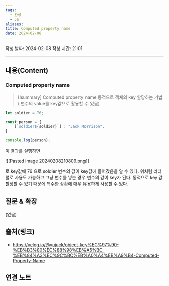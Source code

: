 ```yaml
---
tags:
  - 완성
  - JS
aliases: 
title: Computed property name
date: 2024-02-08
---
```

작성 날짜: 2024-02-08
작성 시간: 21:01


----
## 내용(Content)
### Computed property name
>[!summary] Computed property name
>동적으로 객체의 key 할당하는 기법( 변수의 value를 key값으로 활용할 수 있음)

```js
let soldier = 76;

const person = {
    [`soldier${soldier}`] : "Jack Morrison",
}

console.log(person);
```

이 결과를 실행하면

![[Pasted image 20240208210809.png]]

로 key값에 76 으로 soldier 변수의 값이 key값에 들어갔음을 알 수 있다. 위처럼 리터럴로 사용도 가능하고 그냥 변수를 넣는 경우 변수의 값이 key가 된다. 동적으로 key 값 할당할 수 있기 때문에 특수한 상황에 매우 유용하게 사용할 수 있다.
## 질문 & 확장

(없음)

## 출처(링크)
- https://velog.io/@yujuck/object-key%EC%97%90-%EB%B3%80%EC%88%98%EB%A5%BC-%EB%84%A3%EC%9C%BC%EB%A0%A4%EB%A9%B4-Computed-Property-Name

## 연결 노트











